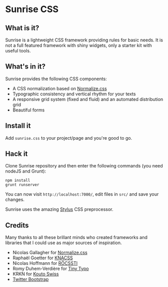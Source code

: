 # Sunrise CSS

## What is it?

Sunrise is a lightweight CSS framework providing rules for basic needs. It is not a full
featured framework with shiny widgets, only a starter kit with useful tools.

## What's in it?

Sunrise provides the following CSS components:

- A CSS normalization based on [Normalize.css](http://necolas.github.io/normalize.css/)
- Typographic consistency and vertical rhythm for your texts
- A responsive grid system (fixed and fluid) and an automated distribution grid
- Beautiful forms

## Install it

Add `sunrise.css` to your project/page and you're good to go.

## Hack it

Clone Sunrise repository and then enter the following commands (you need nodeJS and Grunt):

```
npm install
grunt runserver
```


You can now visit `http://localhost:7000/`, edit files in `src/` and save your changes.

Sunrise uses the amazing [Stylus](https://learnboost.github.io/stylus/) CSS preprocessor.


## Credits

Many thanks to all these brillant minds who created frameworks and libraries that I could use as major sources of inspiration.

- Nicolas Gallagher for [Normalize.css](http://necolas.github.io/normalize.css/)
- Raphaël Goetter for [KNACSS](http://www.knacss.com/)
- Nicolas Hoffmann for [RÖCSSTI](http://rocssti.nicolas-hoffmann.net/)
- Romy Duhem-Verdière for [Tiny Typo](http://tinytypo.tetue.net/tinytypo.html)
- KRKN for [Kouto Swiss](http://kouto-swiss.io/)
- [Twitter Bootstrap](http://getbootstrap.com/)
